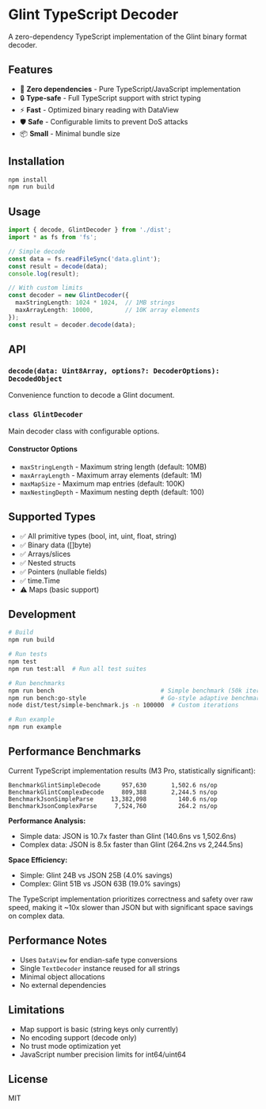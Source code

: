 # Glint TypeScript Decoder

A zero-dependency TypeScript implementation of the Glint binary format decoder.

## Features

- 🚀 **Zero dependencies** - Pure TypeScript/JavaScript implementation
- 🔒 **Type-safe** - Full TypeScript support with strict typing
- ⚡ **Fast** - Optimized binary reading with DataView
- 🛡️ **Safe** - Configurable limits to prevent DoS attacks
- 📦 **Small** - Minimal bundle size

## Installation

```bash
npm install
npm run build
```

## Usage

```typescript
import { decode, GlintDecoder } from './dist';
import * as fs from 'fs';

// Simple decode
const data = fs.readFileSync('data.glint');
const result = decode(data);
console.log(result);

// With custom limits
const decoder = new GlintDecoder({
  maxStringLength: 1024 * 1024,  // 1MB strings
  maxArrayLength: 10000,         // 10K array elements
});
const result = decoder.decode(data);
```

## API

### `decode(data: Uint8Array, options?: DecoderOptions): DecodedObject`

Convenience function to decode a Glint document.

### `class GlintDecoder`

Main decoder class with configurable options.

#### Constructor Options

- `maxStringLength` - Maximum string length (default: 10MB)
- `maxArrayLength` - Maximum array elements (default: 1M)
- `maxMapSize` - Maximum map entries (default: 100K)
- `maxNestingDepth` - Maximum nesting depth (default: 100)

## Supported Types

- ✅ All primitive types (bool, int, uint, float, string)
- ✅ Binary data ([]byte)
- ✅ Arrays/slices
- ✅ Nested structs
- ✅ Pointers (nullable fields)
- ✅ time.Time
- ⚠️ Maps (basic support)

## Development

```bash
# Build
npm run build

# Run tests
npm test
npm run test:all  # Run all test suites

# Run benchmarks
npm run bench                              # Simple benchmark (50k iterations)
npm run bench:go-style                     # Go-style adaptive benchmarking
node dist/test/simple-benchmark.js -n 100000  # Custom iterations

# Run example
npm run example
```

## Performance Benchmarks

Current TypeScript implementation results (M3 Pro, statistically significant):

```
BenchmarkGlintSimpleDecode      957,630       1,502.6 ns/op
BenchmarkGlintComplexDecode     809,388       2,244.5 ns/op
BenchmarkJsonSimpleParse     13,382,098         140.6 ns/op
BenchmarkJsonComplexParse     7,524,760         264.2 ns/op
```

**Performance Analysis:**
- Simple data: JSON is 10.7x faster than Glint (140.6ns vs 1,502.6ns)
- Complex data: JSON is 8.5x faster than Glint (264.2ns vs 2,244.5ns)

**Space Efficiency:**
- Simple: Glint 24B vs JSON 25B (4.0% savings)
- Complex: Glint 51B vs JSON 63B (19.0% savings)

The TypeScript implementation prioritizes correctness and safety over raw speed, making it ~10x slower than JSON but with significant space savings on complex data.

## Performance Notes

- Uses `DataView` for endian-safe type conversions
- Single `TextDecoder` instance reused for all strings
- Minimal object allocations
- No external dependencies

## Limitations

- Map support is basic (string keys only currently)
- No encoding support (decode only)
- No trust mode optimization yet
- JavaScript number precision limits for int64/uint64

## License

MIT